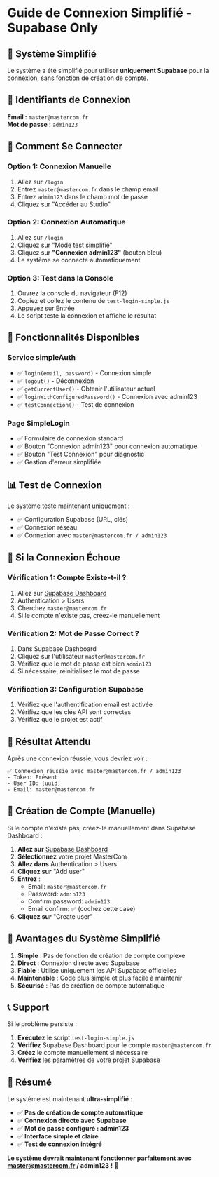 # Guide de Connexion Simplifié - Supabase Only

## 🎯 Système Simplifié

Le système a été simplifié pour utiliser **uniquement Supabase** pour la connexion, sans fonction de création de compte.

## 🔑 Identifiants de Connexion

**Email :** `master@mastercom.fr`  
**Mot de passe :** `admin123`

## 🚀 Comment Se Connecter

### Option 1: Connexion Manuelle
1. Allez sur `/login`
2. Entrez `master@mastercom.fr` dans le champ email
3. Entrez `admin123` dans le champ mot de passe
4. Cliquez sur "Accéder au Studio"

### Option 2: Connexion Automatique
1. Allez sur `/login`
2. Cliquez sur "Mode test simplifié"
3. Cliquez sur **"Connexion admin123"** (bouton bleu)
4. Le système se connecte automatiquement

### Option 3: Test dans la Console
1. Ouvrez la console du navigateur (F12)
2. Copiez et collez le contenu de `test-login-simple.js`
3. Appuyez sur Entrée
4. Le script teste la connexion et affiche le résultat

## 🔧 Fonctionnalités Disponibles

### Service simpleAuth
- ✅ `login(email, password)` - Connexion simple
- ✅ `logout()` - Déconnexion
- ✅ `getCurrentUser()` - Obtenir l'utilisateur actuel
- ✅ `loginWithConfiguredPassword()` - Connexion avec admin123
- ✅ `testConnection()` - Test de connexion

### Page SimpleLogin
- ✅ Formulaire de connexion standard
- ✅ Bouton "Connexion admin123" pour connexion automatique
- ✅ Bouton "Test Connexion" pour diagnostic
- ✅ Gestion d'erreur simplifiée

## 📊 Test de Connexion

Le système teste maintenant uniquement :
- ✅ Configuration Supabase (URL, clés)
- ✅ Connexion réseau
- ✅ Connexion avec `master@mastercom.fr / admin123`

## 🚨 Si la Connexion Échoue

### Vérification 1: Compte Existe-t-il ?
1. Allez sur [Supabase Dashboard](https://supabase.com/dashboard)
2. Authentication > Users
3. Cherchez `master@mastercom.fr`
4. Si le compte n'existe pas, créez-le manuellement

### Vérification 2: Mot de Passe Correct ?
1. Dans Supabase Dashboard
2. Cliquez sur l'utilisateur `master@mastercom.fr`
3. Vérifiez que le mot de passe est bien `admin123`
4. Si nécessaire, réinitialisez le mot de passe

### Vérification 3: Configuration Supabase
1. Vérifiez que l'authentification email est activée
2. Vérifiez que les clés API sont correctes
3. Vérifiez que le projet est actif

## 🎯 Résultat Attendu

Après une connexion réussie, vous devriez voir :
```
✅ Connexion réussie avec master@mastercom.fr / admin123
- Token: Présent
- User ID: [uuid]
- Email: master@mastercom.fr
```

## 📝 Création de Compte (Manuelle)

Si le compte n'existe pas, créez-le manuellement dans Supabase Dashboard :

1. **Allez sur** [Supabase Dashboard](https://supabase.com/dashboard)
2. **Sélectionnez** votre projet MasterCom
3. **Allez dans** Authentication > Users
4. **Cliquez sur** "Add user"
5. **Entrez** :
   - Email: `master@mastercom.fr`
   - Password: `admin123`
   - Confirm password: `admin123`
   - Email confirm: ✅ (cochez cette case)
6. **Cliquez sur** "Create user"

## 🚀 Avantages du Système Simplifié

1. **Simple** : Pas de fonction de création de compte complexe
2. **Direct** : Connexion directe avec Supabase
3. **Fiable** : Utilise uniquement les API Supabase officielles
4. **Maintenable** : Code plus simple et plus facile à maintenir
5. **Sécurisé** : Pas de création de compte automatique

## 📞 Support

Si le problème persiste :
1. **Exécutez** le script `test-login-simple.js`
2. **Vérifiez** Supabase Dashboard pour le compte `master@mastercom.fr`
3. **Créez** le compte manuellement si nécessaire
4. **Vérifiez** les paramètres de votre projet Supabase

## 🎉 Résumé

Le système est maintenant **ultra-simplifié** :
- ✅ **Pas de création de compte automatique**
- ✅ **Connexion directe avec Supabase**
- ✅ **Mot de passe configuré : admin123**
- ✅ **Interface simple et claire**
- ✅ **Test de connexion intégré**

**Le système devrait maintenant fonctionner parfaitement avec master@mastercom.fr / admin123 !** 🚀
